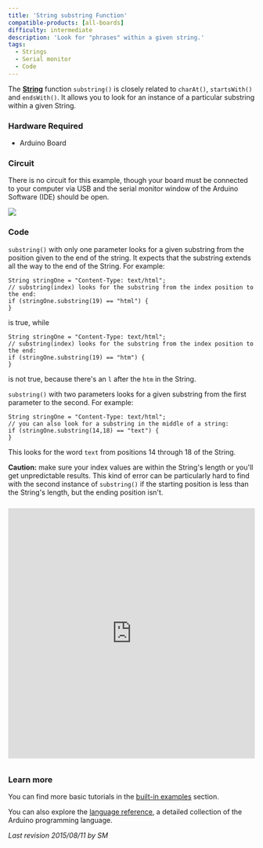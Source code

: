 ```yaml
---
title: 'String substring Function'
compatible-products: [all-boards]
difficulty: intermediate
description: 'Look for "phrases" within a given string.'
tags:
  - Strings
  - Serial monitor
  - Code
---
```


The [**String**](https://www.arduino.cc/en/Reference/StringObject) function `substring()` is closely related to `charAt()`,  `startsWith()` and `endsWith()`. It allows you to look for an instance of a particular substring within a given String.

### Hardware Required

- Arduino Board

### Circuit

There is no circuit for this example, though your board must be connected to your computer via USB and the serial monitor window of the Arduino Software (IDE) should be open.

![](assets/circuit.png)


### Code

`substring()` with only one parameter looks for a given substring from the position given to the end of the string.  It expects that the substring extends all the way to the end of the String.  For example:

```arduino
String stringOne = "Content-Type: text/html";
// substring(index) looks for the substring from the index position to the end:
if (stringOne.substring(19) == "html") {
}
```

is true, while

```arduino
String stringOne = "Content-Type: text/html";
// substring(index) looks for the substring from the index position to the end:
if (stringOne.substring(19) == "htm") {
}
```

is not true, because there's an `l` after the `htm` in the String.

`substring()` with two parameters looks for a given substring from the first parameter to the second.  For example:

```arduino
String stringOne = "Content-Type: text/html";
// you can also look for a substring in the middle of a string:
if (stringOne.substring(14,18) == "text") {
}
```

This looks for the word `text` from positions 14 through 18 of the String.

**Caution:**
make sure your index values are within the String's length or you'll get unpredictable results. This kind of error can be particularly hard to find with the second instance of `substring()` if the starting position is less than the String's length, but the ending position isn't.

<iframe src='https://create.arduino.cc/example/builtin/08.Strings%5CStringSubstring/StringSubstring/preview?embed&snippet' style='height:510px;width:100%;margin:10px 0' frameborder='0'></iframe>

### Learn more

You can find more basic tutorials in the [built-in examples](/built-in-examples) section.

You can also explore the [language reference](https://www.arduino.cc/reference/en/), a detailed collection of the Arduino programming language.

*Last revision 2015/08/11 by SM*
